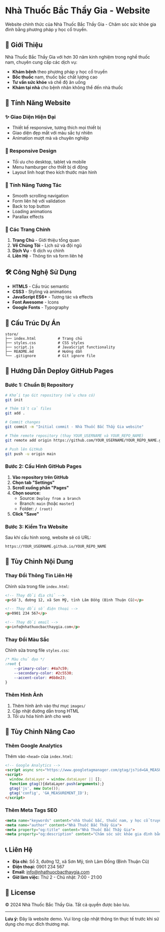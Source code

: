 # Nhà Thuốc Bắc Thầy Gia - Website

Website chính thức của Nhà Thuốc Bắc Thầy Gia - Chăm sóc sức khỏe gia đình bằng phương pháp y học cổ truyền.

## 🌿 Giới Thiệu

Nhà Thuốc Bắc Thầy Gia với hơn 30 năm kinh nghiệm trong nghề thuốc nam, chuyên cung cấp các dịch vụ:

- **Khám bệnh** theo phương pháp y học cổ truyền
- **Bốc thuốc** nam, thuốc bắc chất lượng cao
- **Tư vấn sức khỏe** và chế độ ăn uống
- **Khám tại nhà** cho bệnh nhân không thể đến nhà thuốc

## 🚀 Tính Năng Website

### ✨ Giao Diện Hiện Đại
- Thiết kế responsive, tương thích mọi thiết bị
- Giao diện đẹp mắt với màu sắc tự nhiên
- Animation mượt mà và chuyên nghiệp

### 📱 Responsive Design
- Tối ưu cho desktop, tablet và mobile
- Menu hamburger cho thiết bị di động
- Layout linh hoạt theo kích thước màn hình

### 🎯 Tính Năng Tương Tác
- Smooth scrolling navigation
- Form liên hệ với validation
- Back to top button
- Loading animations
- Parallax effects

### 📄 Các Trang Chính
1. **Trang Chủ** - Giới thiệu tổng quan
2. **Về Chúng Tôi** - Lịch sử và đội ngũ
3. **Dịch Vụ** - 6 dịch vụ chính
4. **Liên Hệ** - Thông tin và form liên hệ

## 🛠️ Công Nghệ Sử Dụng

- **HTML5** - Cấu trúc semantic
- **CSS3** - Styling và animations
- **JavaScript ES6+** - Tương tác và effects
- **Font Awesome** - Icons
- **Google Fonts** - Typography

## 📁 Cấu Trúc Dự Án

```
store/
├── index.html          # Trang chủ
├── styles.css          # CSS styles
├── script.js           # JavaScript functionality
├── README.md           # Hướng dẫn
└── .gitignore          # Git ignore file
```

## 🚀 Hướng Dẫn Deploy GitHub Pages

### Bước 1: Chuẩn Bị Repository
```bash
# Khởi tạo Git repository (nếu chưa có)
git init

# Thêm tất cả files
git add .

# Commit changes
git commit -m "Initial commit - Nhà Thuốc Bắc Thầy Gia website"

# Thêm remote repository (thay YOUR_USERNAME và YOUR_REPO_NAME)
git remote add origin https://github.com/YOUR_USERNAME/YOUR_REPO_NAME.git

# Push lên GitHub
git push -u origin main
```

### Bước 2: Cấu Hình GitHub Pages

1. **Vào repository trên GitHub**
2. **Chọn tab "Settings"**
3. **Scroll xuống phần "Pages"**
4. **Chọn source:**
   - Source: `Deploy from a branch`
   - Branch: `main` (hoặc `master`)
   - Folder: `/ (root)`
5. **Click "Save"**

### Bước 3: Kiểm Tra Website

Sau khi cấu hình xong, website sẽ có URL:
```
https://YOUR_USERNAME.github.io/YOUR_REPO_NAME
```

## 📝 Tùy Chỉnh Nội Dung

### Thay Đổi Thông Tin Liên Hệ
Chỉnh sửa trong file `index.html`:

```html
<!-- Thay đổi địa chỉ -->
<p>Số 3, đường 12, xã Sơn Mỹ, tỉnh Lâm Đồng (Bình Thuận Cũ)</p>

<!-- Thay đổi số điện thoại -->
<p>0901 234 567</p>

<!-- Thay đổi email -->
<p>info@nhathuocbacthaygia.com</p>
```

### Thay Đổi Màu Sắc
Chỉnh sửa trong file `styles.css`:

```css
/* Màu chủ đạo */
:root {
    --primary-color: #4a7c59;
    --secondary-color: #2c5530;
    --accent-color: #6b8e23;
}
```

### Thêm Hình Ảnh
1. Thêm hình ảnh vào thư mục `images/`
2. Cập nhật đường dẫn trong HTML
3. Tối ưu hóa hình ảnh cho web

## 🔧 Tùy Chỉnh Nâng Cao

### Thêm Google Analytics
Thêm vào `<head>` của `index.html`:

```html
<!-- Google Analytics -->
<script async src="https://www.googletagmanager.com/gtag/js?id=GA_MEASUREMENT_ID"></script>
<script>
  window.dataLayer = window.dataLayer || [];
  function gtag(){dataLayer.push(arguments);}
  gtag('js', new Date());
  gtag('config', 'GA_MEASUREMENT_ID');
</script>
```

### Thêm Meta Tags SEO
```html
<meta name="keywords" content="nhà thuốc bắc, thuốc nam, y học cổ truyền, khám bệnh">
<meta name="author" content="Nhà Thuốc Bắc Thầy Gia">
<meta property="og:title" content="Nhà Thuốc Bắc Thầy Gia">
<meta property="og:description" content="Chăm sóc sức khỏe gia đình bằng phương pháp y học cổ truyền">
```

## 📞 Liên Hệ

- **Địa chỉ:** Số 3, đường 12, xã Sơn Mỹ, tỉnh Lâm Đồng (Bình Thuận Cũ)
- **Điện thoại:** 0901 234 567
- **Email:** info@nhathuocbacthaygia.com
- **Giờ làm việc:** Thứ 2 - Chủ nhật: 7:00 - 21:00

## 📄 License

© 2024 Nhà Thuốc Bắc Thầy Gia. Tất cả quyền được bảo lưu.

---

**Lưu ý:** Đây là website demo. Vui lòng cập nhật thông tin thực tế trước khi sử dụng cho mục đích thương mại. 